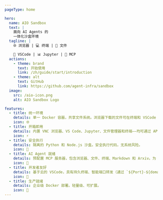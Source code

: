 ```yaml
---
pageType: home

hero:
  name: AIO Sandbox
  text: |
    面向 AI Agents 的
    一体化沙盒环境
  tagline: |
    🌐 浏览器 | 💻 终端 | 📁 文件

    🔧 VSCode | 📊 Jupyter | 🤖 MCP
  actions:
    - theme: brand
      text: 开始使用
      link: /zh/guide/start/introduction
    - theme: alt
      text: GitHub
      link: https://github.com/agent-infra/sandbox
  image:
    src: /aio-icon.png
    alt: AIO Sandbox Logo

features:
  - title: 统一环境
    details: 单一 Docker 容器，共享文件系统。浏览器下载的文件可在终端和 VSCode 中即时访问。
    icon: 🌐
  - title: 开箱即用
    details: 内置 VNC 浏览器、VS Code、Jupyter、文件管理器和终端——均可通过 API/SDK 直接访问。
    icon: ⚡
  - title: 安全执行
    details: 隔离的 Python 和 Node.js 沙盒。安全执行代码，无系统风险。
    icon: 🔐
  - title: AI Agent 就绪
    details: 预配置 MCP 服务器，包含浏览器、文件、终端、Markdown 和 Arxiv。为 AI Agent 准备就绪。
    icon: 🤖
  - title: 开发者友好
    details: 基于云的 VSCode，具有持久终端、智能端口转发（通过 `${Port}-${domain}/` 或 `/proxy`）和即时前端/后端预览。
    icon: 🔧
  - title: 生产就绪
    details: 企业级 Docker 部署。轻量级、可扩展。
    icon: 🚀
---
```

